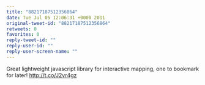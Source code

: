 ```yaml
---
title: "88217187512356864"
date: Tue Jul 05 12:06:31 +0000 2011
original-tweet-id: "88217187512356864"
retweets: 0
favorites: 0
reply-tweet-id: ""
reply-user-id: ""
reply-user-screen-name: ""
---
```

Great lightweight javascript library for interactive mapping, one to bookmark for later! http://t.co/J2vr4gz
